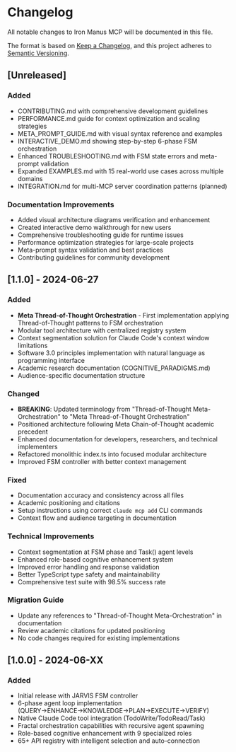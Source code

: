 # Changelog

All notable changes to Iron Manus MCP will be documented in this file.

The format is based on [Keep a Changelog](https://keepachangelog.com/en/1.0.0/),
and this project adheres to [Semantic Versioning](https://semver.org/spec/v2.0.0.html).

## [Unreleased]

### Added
- CONTRIBUTING.md with comprehensive development guidelines
- PERFORMANCE.md guide for context optimization and scaling strategies
- META_PROMPT_GUIDE.md with visual syntax reference and examples
- INTERACTIVE_DEMO.md showing step-by-step 6-phase FSM orchestration
- Enhanced TROUBLESHOOTING.md with FSM state errors and meta-prompt validation
- Expanded EXAMPLES.md with 15 real-world use cases across multiple domains
- INTEGRATION.md for multi-MCP server coordination patterns (planned)

### Documentation Improvements
- Added visual architecture diagrams verification and enhancement
- Created interactive demo walkthrough for new users
- Comprehensive troubleshooting guide for runtime issues
- Performance optimization strategies for large-scale projects
- Meta-prompt syntax validation and best practices
- Contributing guidelines for community development

## [1.1.0] - 2024-06-27

### Added
- **Meta Thread-of-Thought Orchestration** - First implementation applying Thread-of-Thought patterns to FSM orchestration
- Modular tool architecture with centralized registry system
- Context segmentation solution for Claude Code's context window limitations
- Software 3.0 principles implementation with natural language as programming interface
- Academic research documentation (COGNITIVE_PARADIGMS.md)
- Audience-specific documentation structure

### Changed
- **BREAKING**: Updated terminology from "Thread-of-Thought Meta-Orchestration" to "Meta Thread-of-Thought Orchestration"
- Positioned architecture following Meta Chain-of-Thought academic precedent
- Enhanced documentation for developers, researchers, and technical implementers
- Refactored monolithic index.ts into focused modular architecture
- Improved FSM controller with better context management

### Fixed
- Documentation accuracy and consistency across all files
- Academic positioning and citations
- Setup instructions using correct `claude mcp add` CLI commands
- Context flow and audience targeting in documentation

### Technical Improvements
- Context segmentation at FSM phase and Task() agent levels
- Enhanced role-based cognitive enhancement system
- Improved error handling and response validation
- Better TypeScript type safety and maintainability
- Comprehensive test suite with 98.5% success rate

### Migration Guide
- Update any references to "Thread-of-Thought Meta-Orchestration" in documentation
- Review academic citations for updated positioning
- No code changes required for existing implementations

## [1.0.0] - 2024-06-XX

### Added
- Initial release with JARVIS FSM controller
- 6-phase agent loop implementation (QUERY→ENHANCE→KNOWLEDGE→PLAN→EXECUTE→VERIFY)
- Native Claude Code tool integration (TodoWrite/TodoRead/Task)
- Fractal orchestration capabilities with recursive agent spawning
- Role-based cognitive enhancement with 9 specialized roles
- 65+ API registry with intelligent selection and auto-connection